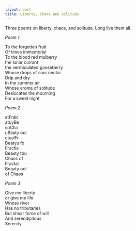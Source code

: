```yaml
---
layout: post
title: Liberty, Chaos and Solitude
---
```


Three poems on liberty, chaos, and solitude. Long live them all.

*Poem 1*

To the forgotten fruit  
Of times immemorial  
To the blood red mulberry  
the lunar currant  
the vermiculated gooseberry  
Whose drops of sour nectar  
Drip and dry  
In the summer air  
Whose aroma of solitude  
Desiccates the mourning  
For a sweet night  

*Poem 2*

atFralc  
atuyBe  
soCha  
uBeaty out  
ctaalFr  
Beatyu fo  
Fractla  
Beauty tou  
Chaos of  
Fractal  
Beauty out  
of Chaos  

*Poem 3*

Give me liberty  
or give me life  
Whose river  
Has no tributaries  
But shear force of will  
And serendipitous  
Serenity